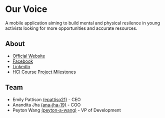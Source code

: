 # Our Voice
A mobile application aiming to build mental and physical resilence in young activists looking for more opportunities and accurate resources.

## About
* [Official Website](https://peyton-a-wang.github.io/our-voice-website/)
* [Facebook](https://www.facebook.com/ourvoicemobileapp/)
* [LinkedIn](https://www.linkedin.com/company/our-voice-mobile-app/)
* [HCI Course Project Milestones](http://cs.wellesley.edu/~ourvoice/home.html)

## Team
* Emily Pattison [(epattiso21)](https://github.com/epattiso21) - CEO
* Anandita Jha [(ana-jha-19)](https://github.com/ana-jha-19) - COO
* Peyton Wang [(peyton-a-wang)](https://github.com/peyton-a-wang) - VP of Development
